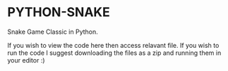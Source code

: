 # PYTHON-SNAKE
Snake Game Classic in Python.

If you wish to view the code here then access relavant file.
If you wish to run the code I suggest downloading the files as a zip and running them in your editor :)
